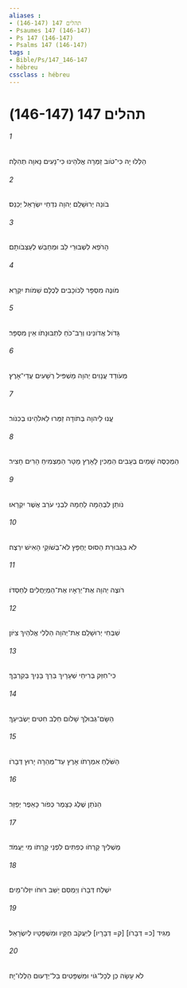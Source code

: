 ```yaml
---
aliases : 
- תהלים 147 (146-147)
- Psaumes 147 (146-147)
- Ps 147 (146-147)
- Psalms 147 (146-147)
tags : 
- Bible/Ps/147_146-147
- hébreu
cssclass : hébreu
---
```


# תהלים 147 (146-147)

###### 1
הַלְלוּ יָהּ כִּי־טֹוב זַמְּרָה אֱלֹהֵינוּ כִּי־נָעִים נָאוָה תְהִלָּה׃
###### 2
בֹּונֵה יְרוּשָׁלִַם יְהוָה נִדְחֵי יִשְׂרָאֵל יְכַנֵּס׃
###### 3
הָרֹפֵא לִשְׁבוּרֵי לֵב וּמְחַבֵּשׁ לְעַצְּבֹותָם׃
###### 4
מֹונֶה מִסְפָּר לַכֹּוכָבִים לְכֻלָּם שֵׁמֹות יִקְרָא׃
###### 5
גָּדֹול אֲדֹונֵינוּ וְרַב־כֹּחַ לִתְבוּנָתֹו אֵין מִסְפָּר׃
###### 6
מְעֹודֵד עֲנָוִים יְהוָה מַשְׁפִּיל רְשָׁעִים עֲדֵי־אָרֶץ׃
###### 7
עֱנוּ לַיהוָה בְּתֹודָה זַמְּרוּ לֵאלֹהֵינוּ בְכִנֹּור׃
###### 8
הַמְכַסֶּה שָׁמַיִם בְּעָבִים הַמֵּכִין לָאָרֶץ מָטָר הַמַּצְמִיחַ הָרִים חָצִיר׃
###### 9
נֹותֵן לִבְהֵמָה לַחְמָהּ לִבְנֵי עֹרֵב אֲשֶׁר יִקְרָאוּ׃
###### 10
לֹא בִגְבוּרַת הַסּוּס יֶחְפָּץ לֹא־בְשֹׁוקֵי הָאִישׁ יִרְצֶה׃
###### 11
רֹוצֶה יְהוָה אֶת־יְרֵאָיו אֶת־הַמְיַחֲלִים לְחַסְדֹּו׃
###### 12
שַׁבְּחִי יְרוּשָׁלִַם אֶת־יְהוָה הַלְלִי אֱלֹהַיִךְ צִיֹּון׃
###### 13
כִּי־חִזַּק בְּרִיחֵי שְׁעָרָיִךְ בֵּרַךְ בָּנַיִךְ בְּקִרְבֵּךְ׃
###### 14
הַשָּׂם־גְּבוּלֵךְ שָׁלֹום חֵלֶב חִטִּים יַשְׂבִּיעֵךְ׃
###### 15
הַשֹּׁלֵחַ אִמְרָתֹו אָרֶץ עַד־מְהֵרָה יָרוּץ דְּבָרֹו׃
###### 16
הַנֹּתֵן שֶׁלֶג כַּצָּמֶר כְּפֹור כָּאֵפֶר יְפַזֵּר׃
###### 17
מַשְׁלִיךְ קַרְחֹו כְפִתִּים לִפְנֵי קָרָתֹו מִי יַעֲמֹד׃
###### 18
יִשְׁלַח דְּבָרֹו וְיַמְסֵם יַשֵּׁב רוּחֹו יִזְּלוּ־מָיִם׃
###### 19
מַגִּיד [כ= דְּבָרֹו] [ק= דְּבָרָיו] לְיַעֲקֹב חֻקָּיו וּמִשְׁפָּטָיו לְיִשְׂרָאֵל׃
###### 20
לֹא עָשָׂה כֵן לְכָל־גֹּוי וּמִשְׁפָּטִים בַּל־יְדָעוּם הַלְלוּ־יָהּ׃
